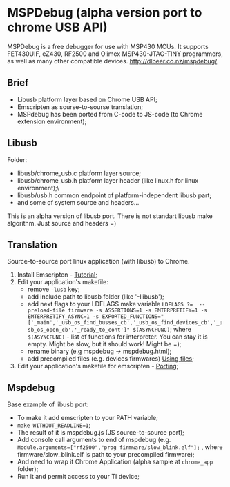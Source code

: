 MSPDebug (alpha version port to chrome USB API)
========

MSPDebug is a free debugger for use with MSP430 MCUs. It supports
FET430UIF, eZ430, RF2500 and Olimex MSP430-JTAG-TINY programmers, as
well as many other compatible devices. 
http://dlbeer.co.nz/mspdebug/


Brief
--------
 - Libusb platform layer based on Chrome USB API;
 - Emscripten as sourse-to-sourse translation;
 - MSPdebug has been ported from C-code to JS-code (to Chrome extension environment);
 

Libusb 
--------
Folder: 
 - libusb/chrome_usb.c platform layer source;
 - libusb/chrome_usb.h platform layer header (like linux.h for linux environment);\
 - libusb/usb.h	common endpoint of platform-independent libusb part;
 - and some of system source and headers...

This is an alpha version of libusb port. There is not standart libusb make algorithm. Just source and headers =)


Translation 
--------
Source-to-source port linux application (with libusb) to Chrome.

1. Install Emscripten - [Tutorial](http://kripken.github.io/emscripten-site/docs/getting_started/index.html);
2. Edit your application's makefile:
	- remove `-lusb` key;
	- add include path to libusb folder (like '-Ilibusb');
	- add next flags to your LDFLAGS make variable
		`LDFLAGS ?=  --preload-file firmware -s ASSERTIONS=1 -s EMTERPRETIFY=1 -s EMTERPRETIFY_ASYNC=1 -s EXPORTED_FUNCTIONS="['_main','_usb_os_find_busses_cb','_usb_os_find_devices_cb','_usb_os_open_cb','_ready_to_cont']" $(ASYNCFUNC)`;
		where `$(ASYNCFUNC)` - list of functions for interpreter. You can stay it is empty. Might be slow, but it should work! Might be =);
	- rename binary (e.g mspdebug -> mspdebug.html);
	- add precompiled files (e.g. devices firmwares)  [Using files](http://kripken.github.io/emscripten-site/docs/getting_started/Tutorial.html#using-files);
3. Edit your application's makefile for emscripten - [Porting](http://kripken.github.io/emscripten-site/docs/porting/index.html);




Mspdebug 
--------
Base example of libusb port:
 - To make it add emscripten to your PATH variable;
 - `make WITHOUT_READLINE=1`;
 - The result of it is mspdebug.js (JS source-to-source port);
 - Add console call arguments to end of mspdebug (e.g. `Module.arguments=["rf2500","prog firmware/slow_blink.elf"];` , where firmware/slow_blink.elf is path to your precompiled firmware);
 - And need to wrap it Chrome Application (alpha sample at `chrome_app` folder);
 - Run it and permit access to your TI device;




